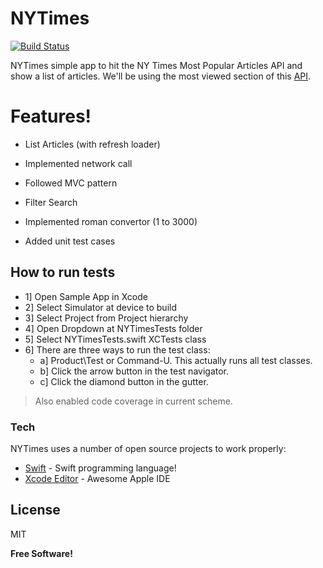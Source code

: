 # NYTimes

[![Build Status](https://travis-ci.org/joemccann/dillinger.svg?branch=master)](https://travis-ci.org/joemccann/dillinger)

NYTimes simple app to hit the NY Times Most Popular Articles API and show a list of articles.
We'll be using the most viewed section of this [API].

# Features!

- List Articles (with refresh loader)
- Implemented network call
- Followed MVC pattern
- Filter Search

- Implemented roman convertor (1 to 3000)
- Added unit test cases

## How to run tests
- 1] Open Sample App in Xcode
- 2] Select Simulator at device to build
- 3] Select Project from Project hierarchy 
- 4] Open Dropdown at NYTimesTests folder
- 5] Select NYTimesTests.swift XCTests class
- 6] There are three ways to run the test class:
   - a] Product\Test or Command-U. This actually runs all test classes.
   - b] Click the arrow button in the test navigator.
   - c] Click the diamond button in the gutter.
    
> Also enabled code coverage in current scheme.

### Tech

NYTimes uses a number of open source projects to work properly:

* [Swift] - Swift programming language!
* [Xcode Editor] - Awesome Apple IDE

License
----

MIT


**Free Software!**

[//]: # (These are reference links used in the body of this note and get stripped out when the markdown processor does its job. There is no need to format nicely because it shouldn't be seen. Thanks SO - http://stackoverflow.com/questions/4823468/store-comments-in-markdown-syntax)

[API]: <http://api.nytimes.com/svc/mostpopular/v2/mostviewed/{section}/{period}.json?apikey=sample-key>
[Swift]: <https://developer.apple.com/swift/>
[Xcode Editor]: <https://developer.apple.com/xcode/ide/>
